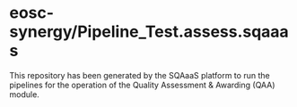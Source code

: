 <!--
SPDX-FileCopyrightText: Copyright contributors to the Software Quality Assurance as a Service (SQAaaS) project <sqaaas@ibergrid.eu>

SPDX-License-Identifier: GPL-3.0-only
-->

# eosc-synergy/Pipeline_Test.assess.sqaaas
This repository has been generated by the SQAaaS platform to run the pipelines
for the operation of the
Quality Assessment & Awarding (QAA)
module.
